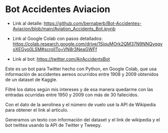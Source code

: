 # Bot Accidentes Aviacion

* Link al detalle: https://github.com/bernaberb/Bot-Accidentes-Aviacion/blob/main/Aviation_Accidents_Bot.ipynb

* Link al Google Colab con pasos detallados: https://colab.research.google.com/drive/1SjquMOrk2QM37N9NNQyqqyoXEGyo0LSM#scrollTo=VN8r3NeaGWFf

* Link al bot: https://twitter.com/AirAccidentsBot


Este es un bot para Twitter hecho con Python, en Google Colab, que usa información de accidentes aereos ocurridos entre 1908 y 2009 obtenidos de un dataset de Kaggle.

Filtré los datos según mis intereses y de esa manera quedarme con las entradas ocurridas entre 1950 y 2009 con más de 30 fallecidos.

Con el dato de la aerolínea y el número de vuelo usé la API de Wikipedia para obtener el link al artículo.

Generamos un texto con información del dataset y el link de wikipedia y el bot twittea usando la API de Twitter y Tweepy.
